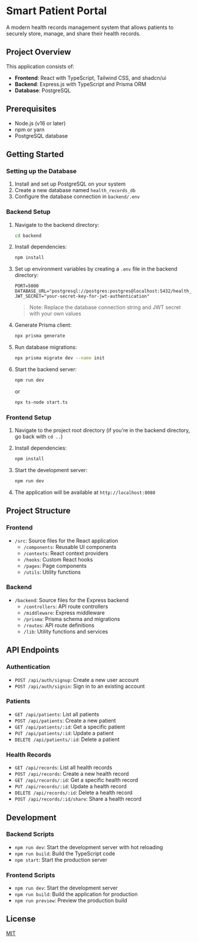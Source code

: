 
# Smart Patient Portal

A modern health records management system that allows patients to securely store, manage, and share their health records.

## Project Overview

This application consists of:
- **Frontend**: React with TypeScript, Tailwind CSS, and shadcn/ui
- **Backend**: Express.js with TypeScript and Prisma ORM
- **Database**: PostgreSQL

## Prerequisites

- Node.js (v16 or later)
- npm or yarn
- PostgreSQL database

## Getting Started

### Setting up the Database

1. Install and set up PostgreSQL on your system
2. Create a new database named `health_records_db`
3. Configure the database connection in `backend/.env`

### Backend Setup

1. Navigate to the backend directory:
   ```sh
   cd backend
   ```

2. Install dependencies:
   ```sh
   npm install
   ```

3. Set up environment variables by creating a `.env` file in the backend directory:
   ```
   PORT=5000
   DATABASE_URL="postgresql://postgres:postgres@localhost:5432/health_records_db"
   JWT_SECRET="your-secret-key-for-jwt-authentication"
   ```
   > Note: Replace the database connection string and JWT secret with your own values

4. Generate Prisma client:
   ```sh
   npx prisma generate
   ```

5. Run database migrations:
   ```sh
   npx prisma migrate dev --name init
   ```

6. Start the backend server:
   ```sh
   npm run dev
   ```
   or
   ```sh
   npx ts-node start.ts
   ```

### Frontend Setup

1. Navigate to the project root directory (if you're in the backend directory, go back with `cd ..`)

2. Install dependencies:
   ```sh
   npm install
   ```

3. Start the development server:
   ```sh
   npm run dev
   ```

4. The application will be available at `http://localhost:8080`

## Project Structure

### Frontend

- `/src`: Source files for the React application
  - `/components`: Reusable UI components
  - `/contexts`: React context providers
  - `/hooks`: Custom React hooks
  - `/pages`: Page components
  - `/utils`: Utility functions

### Backend

- `/backend`: Source files for the Express backend
  - `/controllers`: API route controllers
  - `/middleware`: Express middleware
  - `/prisma`: Prisma schema and migrations
  - `/routes`: API route definitions
  - `/lib`: Utility functions and services

## API Endpoints

### Authentication
- `POST /api/auth/signup`: Create a new user account
- `POST /api/auth/signin`: Sign in to an existing account

### Patients
- `GET /api/patients`: List all patients
- `POST /api/patients`: Create a new patient
- `GET /api/patients/:id`: Get a specific patient
- `PUT /api/patients/:id`: Update a patient
- `DELETE /api/patients/:id`: Delete a patient

### Health Records
- `GET /api/records`: List all health records
- `POST /api/records`: Create a new health record
- `GET /api/records/:id`: Get a specific health record
- `PUT /api/records/:id`: Update a health record
- `DELETE /api/records/:id`: Delete a health record
- `POST /api/records/:id/share`: Share a health record

## Development

### Backend Scripts
- `npm run dev`: Start the development server with hot reloading
- `npm run build`: Build the TypeScript code
- `npm start`: Start the production server

### Frontend Scripts
- `npm run dev`: Start the development server
- `npm run build`: Build the application for production
- `npm run preview`: Preview the production build

## License

[MIT](LICENSE)
